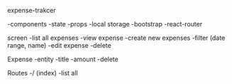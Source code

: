expense-trakcer

-components
-state
-props
-local storage
-bootstrap
-react-router

screen
-list all expenses
-view expense
-create new expenses
-filter (date range, name)
-edit expense
-delete


Expense 
-entity
-title
-amount
-delete


Routes
-/ (index)
    -list all
